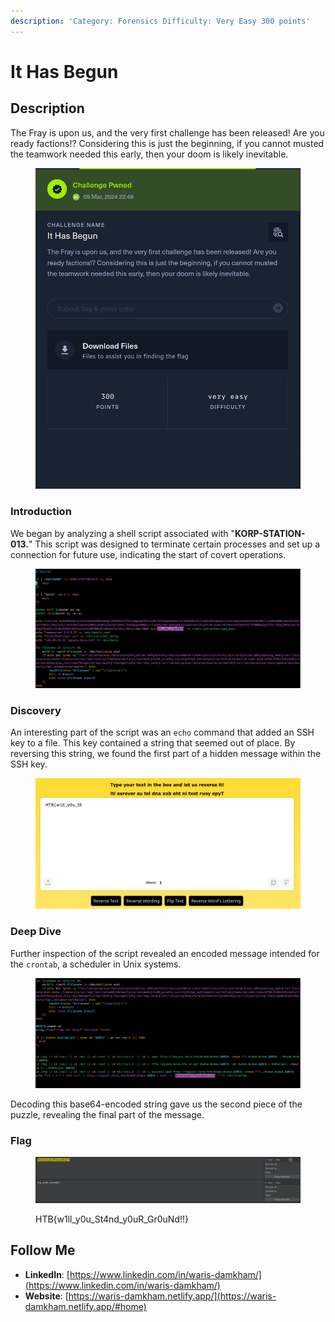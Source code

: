 ```yaml
---
description: 'Category: Forensics Difficulty: Very Easy 300 points'
---
```


# It Has Begun

## Description &#x20;

The Fray is upon us, and the very first challenge has been released! Are you ready factions!? Considering this is just the beginning, if you cannot musted the teamwork needed this early, then your doom is likely inevitable.

<figure><img src="../.gitbook/assets/image (131).png" alt=""><figcaption></figcaption></figure>

### **Introduction**

We began by analyzing a shell script associated with "**KORP-STATION-013.**" This script was designed to terminate certain processes and set up a connection for future use, indicating the start of covert operations.

<figure><img src="../.gitbook/assets/image (23).png" alt=""><figcaption></figcaption></figure>

### Discovery

An interesting part of the script was an `echo` command that added an SSH key to a file. This key contained a string that seemed out of place. By reversing this string, we found the first part of a hidden message within the SSH key.

<figure><img src="../.gitbook/assets/image (22).png" alt=""><figcaption></figcaption></figure>

### Deep Dive

Further inspection of the script revealed an encoded message intended for the `crontab`, a scheduler in Unix systems.&#x20;

<figure><img src="../.gitbook/assets/image (24).png" alt=""><figcaption></figcaption></figure>

Decoding this base64-encoded string gave us the second piece of the puzzle, revealing the final part of the message.

### Flag

<figure><img src="../.gitbook/assets/image (25).png" alt=""><figcaption><p>HTB{w1ll_y0u_St4nd_y0uR_Gr0uNd!!}</p></figcaption></figure>

## Follow Me <a href="#follow-me" id="follow-me"></a>

* **LinkedIn**: [https://www.linkedin.com/in/waris-damkham/](https://www.linkedin.com/in/waris-damkham/)
* **Website**: [https://waris-damkham.netlify.app/](https://waris-damkham.netlify.app/#home)
